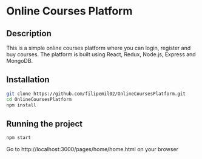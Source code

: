 # Online Courses Platform

## Description

This is a simple online courses platform where you can login, register and buy courses. The platform is built using React, Redux, Node.js, Express and MongoDB.

## Installation


```bash
git clone https://github.com/filipemil02/OnlineCoursesPlatform.git
cd OnlineCoursesPlatform
npm install
```

## Running the project

```bash
npm start
```
Go to http://localhost:3000/pages/home/home.html on your browser